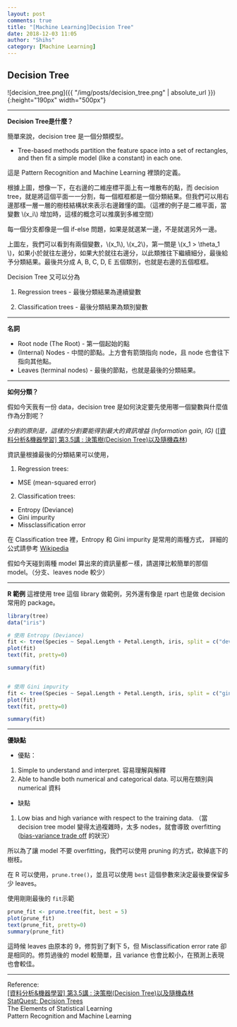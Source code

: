 ```yaml
---
layout: post
comments: true
title: "[Machine Learning]Decision Tree"
date: 2018-12-03 11:05
author: "Shihs"
category: [Machine Learning]
---
```


## Decision Tree
![decision_tree.png]({{ "/img/posts/decision_tree.png" | absolute_url }}){:height="190px" width="500px"}

***

**Decision Tree是什麼？**

簡單來說，decision tree 是一個分類模型。

- Tree-based methods partition the feature space into a set of rectangles, and then fit a simple model (like a constant) in each one.

這是 Pattern Recognition and Machine Learning 裡頭的定義。

根據上圖，想像一下，在右邊的二維座標平面上有一堆散布的點，而 decision tree，就是將這個平面一一分割，每一個框框都是一個分類結果。但我們可以用右邊那樣一層一層的樹枝結構狀來表示右邊難懂的圖。（這裡的例子是二維平面，當變數 \\(x_i\\) 增加時，這樣的概念可以推廣到多維空間）

每一個分支都像是一個 if-else 問題，如果是就選某一邊，不是就選另外一邊。

上圖左，我們可以看到有兩個變數，\\(x_1\\), \\(x_2\\)，第一關是 \\(x_1 > \theta_1 \\)，如果小於就往左邊分，如果大於就往右邊分，以此類推往下繼續細分，最後給予分類結果。最後共分成 A, B, C, D, E 五個類別，也就是右邊的五個框框。


Decision Tree 又可以分為 
1. Regression trees - 最後分類結果為連續變數

2. Classification trees - 最後分類結果為類別變數

***

**名詞**

- Root node (The Root) - 第一個起始的點
- (Internal) Nodes - 中間的節點。上方會有箭頭指向 node，且 node 也會往下指向其他點。
- Leaves (terminal nodes) - 最後的節點，也就是最後的分類結果。

***

**如何分類？**

假如今天我有一份 data，decision tree 是如何決定要先使用哪一個變數與什麼值作為分割呢？

*分割的原則是，這樣的分割要能得到最大的資訊增益 (Information gain, IG)* ([[資料分析&機器學習] 第3.5講 : 決策樹(Decision Tree)以及隨機森林](https://medium.com/@yehjames/資料分析-機器學習-第3-5講-決策樹-decision-tree-以及隨機森林-random-forest-介紹-7079b0ddfbda))

資訊量根據最後的分類結果可以使用，
1. Regression trees: 
- MSE (mean-squared error)

2. Classification trees: 
- Entropy (Deviance)
- Gini impurity
- Missclassification error

在 Classification tree 裡，Entropy 和 Gini impurity 是常用的兩種方式，
詳細的公式請參考 [Wikipedia](https://en.wikipedia.org/wiki/Decision_tree_learning#Gini_impurity)

假如今天碰到兩種 model 算出來的資訊量都ㄧ樣，請選擇比較簡單的那個 model。（分支、leaves node 較少）

***

**R 範例**
這裡使用 tree 這個 library 做範例，另外還有像是 rpart 也是做 decision 常用的 package。
```r
library(tree)
data("iris")

# 使用 Entropy (Deviance)
fit <- tree(Species ~ Sepal.Length + Petal.Length, iris, split = c("deviance"))
plot(fit)
text(fit, pretty=0)

summary(fit)


# 使用 Gini impurity
fit <- tree(Species ~ Sepal.Length + Petal.Length, iris, split = c("gini"))
plot(fit)
text(fit, pretty=0)

summary(fit)
```

***

**優缺點**

- 優點：
1. Simple to understand and interpret. 容易理解與解釋
2. Able to handle both numerical and categorical data. 可以用在類別與 numerical 資料

- 缺點
1. Low bias and high variance with respect to the training data.
（當 decision tree model 變得太過複雜時，太多 nodes，就會導致 overfitting ([bias-variance trade off](https://en.wikipedia.org/wiki/Bias–variance_tradeoff) 的狀況）

所以為了讓 model 不要 overfitting，我們可以使用 pruning 的方式，砍掉底下的樹枝。

在 R 可以使用，`prune.tree()`，並且可以使用 `best` 這個參數來決定最後要保留多少 leaves。

使用剛剛最後的 `fit`示範

```r
prune_fit <- prune.tree(fit, best = 5)
plot(prune_fit)
text(prune_fit, pretty=0)
summary(prune_fit)
```

這時候 leaves 由原本的 9，修剪到了剩下 5，但 Misclassification error rate 卻是相同的。修剪過後的 model 較簡單，且 variance 也會比較小，在預測上表現也會較佳。

***









Reference:
<br>
[[資料分析&機器學習] 第3.5講 : 決策樹(Decision Tree)以及隨機森林](https://medium.com/@yehjames/資料分析-機器學習-第3-5講-決策樹-decision-tree-以及隨機森林-random-forest-介紹-7079b0ddfbda)
<br>
[StatQuest: Decision Trees](https://www.youtube.com/watch?v=7VeUPuFGJHk)
<br>
The Elements of Statistical Learning
<br>
Pattern Recognition and Machine Learning